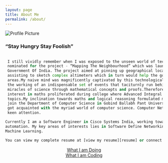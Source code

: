 ```yaml
---
layout: page
title: About Me
permalink: /about/
---
```


<img class="profile" src="{{ site.baseurl }}/assets/gaurav1.jpg" title="Profile Picture">

### “Stay Hungry Stay Foolish”

```python
 
 I still vividly remember when I was exposed to the unseen world of technology for the first time in 7th standard, being 
 nominated for the project - “Mapping The Neighbourhood” which was launched by the Department of Science & Technology, 
 Government Of India. The project aimed at pinning up geographical locations with the aid of palmtop computers and GPS 
 assisting to sketch complex altimeters which in turn would help the government to formulate developmental projects of rural
 areas.My naive mind was magnificently captivated by this technological errand of almost two years.This propelled me to unveil 
 the working of an indispensable set of events that taciturnly run behind the scenes. I was perpetually fascinated by the 
 miracles of science through mathematical concepts and proofs.Therefore, mathematics became one of my charm & strongholds.My 
 interest in maths proliferated during college where Advanced Integral and Differential Calculus became one of my favourite 
 topics.My inclination towards maths and logical reasoning formulated my coding skills with ease and encouraged my mind to 
 join the Department of Computer Science in Gobind Ballabh Pant University Of Agriculture & Technology.In this university, I 
 got acquainted with the myriad world of computer science. Computer Networking, Data Structures and Algorithms always drew my 
 keen attention.

Currently I am a Software Engineer in Cisco Systems India, working towards reshaping the Networks using Programmability and
automation. My key areas of interests lies in Software Define Networking, Network Telemetry, Network Programmability and 
Machine Learning.

You can view my complete resume at [view my resume][resume] or connect with me on [LinkedIn][linkedin].

```


<p align="center">
  <a href="#">What I am Doing</a>
  <br>
  <a href="#">What I am Coding</a>
</p>


[Gaurav pande]: http://www.gauravpande.in
[doing]: https://www.google.com
[coding]: https://github.com/Gaurav-Pande
[resume]: http://www.gauravpande.in/assets/MyCV.pdf
[linkedin]: https://www.linkedin.com/in/gaurav-pande-b013104a
